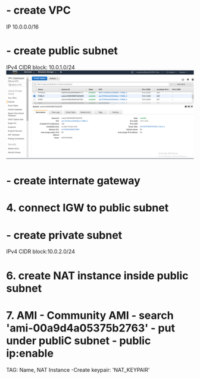 
#  - create VPC
IP 10.0.0.0/16

#  - create public subnet
IPv4 CIDR block: 10.0.1.0/24
![Image of VPC](https://github.com/Yunmi0310/AWS/blob/master/JUMPBOX/pictures/Public_subnet.png)
# - create internate gateway
# 4. connect IGW to public subnet

# - create private subnet
IPv4 CIDR block:10.0.2.0/24

# 6. create NAT instance inside public subnet

# 7. AMI - Community AMI - search 'ami-00a9d4a05375b2763' - put under publiC subnet - public ip:enable 
TAG: Name, NAT Instance  -Create keypair: 'NAT_KEYPAIR'